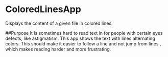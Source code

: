 # ColoredLinesApp
Displays the content of a given file in colored lines.

##Purpose
It is sometimes hard to read text in for people with certain eyes defects,
like astigmatism. This app shows the text with lines alternating colors.
This should make it easier to follow a line and not jump from lines , which
makes reading harder and more frustrating.
